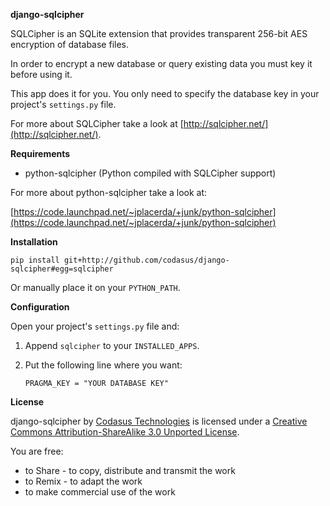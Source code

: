 **django-sqlcipher**

SQLCipher is an SQLite extension that provides transparent 256-bit AES encryption of database files.

In order to encrypt a new database or query existing data you must key it before using it.

This app does it for you. You only need to specify the database key in your project's `settings.py` file.

For more about SQLCipher take a look at [http://sqlcipher.net/](http://sqlcipher.net/).

**Requirements**

* python-sqlcipher (Python compiled with SQLCipher support)

For more about python-sqlcipher take a look at:

[https://code.launchpad.net/~jplacerda/+junk/python-sqlcipher](https://code.launchpad.net/~jplacerda/+junk/python-sqlcipher)

**Installation**

`pip install git+http://github.com/codasus/django-sqlcipher#egg=sqlcipher`

Or manually place it on your `PYTHON_PATH`.

**Configuration**

Open your project's `settings.py` file and:

1. Append `sqlcipher` to your `INSTALLED_APPS`.

2. Put the following line where you want:

    `PRAGMA_KEY = "YOUR DATABASE KEY"`

**License**

django-sqlcipher by [Codasus Technologies](http://codasus.com) is licensed under a [Creative Commons Attribution-ShareAlike 3.0 Unported License](http://creativecommons.org/licenses/by-sa/3.0/).

You are free:

* to Share - to copy, distribute and transmit the work
* to Remix - to adapt the work
* to make commercial use of the work
